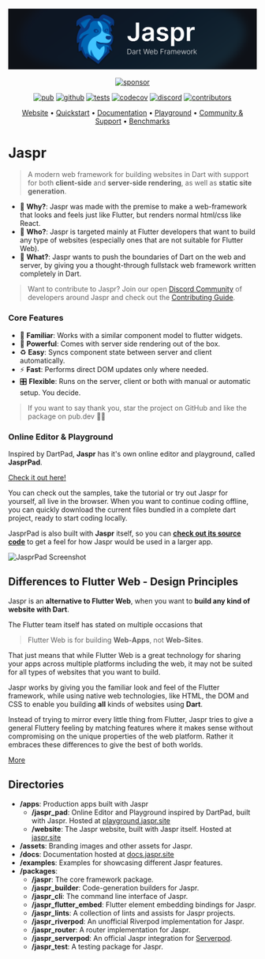 [![Banner](/assets/banner.png)](https://jaspr.site)

<p align="center">
  <a href="https://github.com/sponsors/schultek"><img src="https://img.shields.io/badge/sponsor-30363D?style=for-the-badge&logo=GitHub-Sponsors&logoColor=#white" alt="sponsor"></a>
</p>

<p align="center">
  <a href="https://pub.dev/packages/jaspr"><img src="https://img.shields.io/pub/v/jaspr?label=pub.dev&labelColor=333940&logo=dart&color=00589B" alt="pub"></a>
  <a href="https://github.com/schultek/jaspr"><img src="https://img.shields.io/github/stars/schultek/jaspr?style=flat&label=stars&labelColor=333940&color=8957e5&logo=github" alt="github"></a>
  <a href="https://github.com/schultek/jaspr/actions/workflows/test.yml"><img src="https://img.shields.io/github/actions/workflow/status/schultek/jaspr/test.yml?branch=main&label=tests&labelColor=333940&logo=github" alt="tests"></a>
  <a href="https://app.codecov.io/gh/schultek/jaspr"><img src="https://img.shields.io/codecov/c/github/schultek/jaspr?logo=codecov&logoColor=fff&labelColor=333940" alt="codecov"></a>
  <a href="https://discord.gg/XGXrGEk4c6"><img src="https://img.shields.io/discord/993167615587520602?logo=discord&logoColor=fff&labelColor=333940" alt="discord"></a>
  <a href="https://github.com/schultek/jaspr"><img src="https://img.shields.io/github/contributors/schultek/jaspr?logo=github&labelColor=333940" alt="contributors"></a>
</p>

<p align="center">
  <a href="https://jaspr.site">Website</a> •
  <a href="https://docs.jaspr.site/get_started/quick_start">Quickstart</a> •
  <a href="https://docs.jaspr.site">Documentation</a> •
  <a href="https://playground.jaspr.site">Playground</a> •
  <a href="https://discord.gg/XGXrGEk4c6">Community & Support</a> •
  <a href="https://jaspr-benchmarks.web.app">Benchmarks</a>
</p>

# Jaspr

> A modern web framework for building websites in Dart with support for both **client-side** and **server-side rendering**, as well as **static site generation**.

- 🔮 **Why?**: Jaspr was made with the premise to make a web-framework that looks and feels just like Flutter, but
  renders normal html/css like React.
- 👥 **Who?**: Jaspr is targeted mainly at Flutter developers that want to build any type of websites
  (especially ones that are not suitable for Flutter Web).
- 🚀 **What?**: Jaspr wants to push the boundaries of Dart on the web and server, by giving you a thought-through fullstack
  web framework written completely in Dart.

> Want to contribute to Jaspr? Join our open [Discord Community](https://discord.gg/XGXrGEk4c6) of
> developers around Jaspr and check out the [Contributing Guide](https://docs.jaspr.site/going_further/contributing).

### Core Features

- 💙 **Familiar**: Works with a similar component model to flutter widgets.
- 🚀 **Powerful**: Comes with server side rendering out of the box.
- ♻️ **Easy**: Syncs component state between server and client automatically.
- ⚡️ **Fast**: Performs direct DOM updates only where needed.
- 🎛 **Flexible**: Runs on the server, client or both with manual or automatic setup. You decide.

> If you want to say thank you, star the project on GitHub and like the package on pub.dev 🙌💙

### Online Editor & Playground

Inspired by DartPad, **Jaspr** has it's own online editor and playground, called **JasprPad**.

[Check it out here!](https://playground.jaspr.site)

You can check out the samples, take the tutorial or try out Jaspr for yourself, all live in the browser.
When you want to continue coding offline, you can quickly download the current files bundled in a complete dart project, ready to start coding locally.

JasprPad is also built with **Jaspr** itself, so you can [**check out its source code**](https://github.com/schultek/jaspr/tree/main/apps/jaspr_pad) to get a feel for how Jaspr would be used in a larger app.

![JasprPad Screenshot](https://user-images.githubusercontent.com/13920539/170837732-9e09d5f3-e79e-4ddd-b118-72e49456a7cd.png)

## Differences to Flutter Web - Design Principles

Jaspr is an **alternative to Flutter Web**, when you want to **build any kind of website with Dart**.

The Flutter team itself has stated on multiple occasions that
> Flutter Web is for building **Web-Apps**, not **Web-Sites**.

That just means that while Flutter Web is a great technology for sharing your apps across multiple
platforms including the web, it may not be suited for all types of websites that you want to build.

Jaspr works by giving you the familiar look and feel of the Flutter framework, while using native web
technologies, like HTML, the DOM and CSS to enable you building **all** kinds of websites using **Dart**.

Instead of trying to mirror every little thing from Flutter, Jaspr tries to give a general Fluttery feeling
by matching features where it makes sense without compromising on the unique properties of the web platform.
Rather it embraces these differences to give the best of both worlds.

[More](https://docs.jaspr.site/jaspr-vs-flutter-web)

## Directories

- **/apps**: Production apps built with Jaspr
  - **/jaspr_pad**: Online Editor and Playground inspired by DartPad, built with Jaspr. Hosted at [playground.jaspr.site](https://playground.jaspr.site)
  - **/website**: The Jaspr website, built with Jaspr itself. Hosted at [jaspr.site](https://jaspr.site)
- **/assets**: Branding images and other assets for Jaspr.
- **/docs**: Documentation hosted at [docs.jaspr.site](https://docs.jaspr.site)
- **/examples**: Examples for showcasing different Jaspr features.
- **/packages**:
  - **/jaspr**: The core framework package.
  - **/jaspr_builder**: Code-generation builders for Jaspr.
  - **/jaspr_cli**: The command line interface of Jaspr.
  - **/jaspr_flutter_embed**: Flutter element embedding bindings for Jaspr.
  - **/jaspr_lints**: A collection of lints and assists for Jaspr projects.
  - **/jaspr_riverpod**: An unofficial Riverpod implementation for Jaspr.
  - **/jaspr_router**: A router implementation for Jaspr.
  - **/jaspr_serverpod**: An official Jaspr integration for [Serverpod](serverpod.dev).
  - **/jaspr_test**: A testing package for Jaspr.
